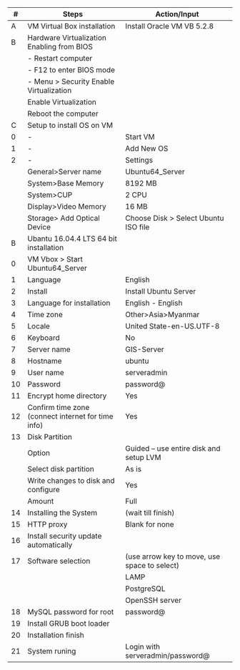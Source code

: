 
|#|Steps	|Action/Input|
|-|-------|------------|
|A	|VM Virtual Box installation	|Install Oracle VM VB 5.2.8|
|B	|Hardware Virtualization Enabling from BIOS| |	
| |	-	Restart computer| |	
| |	-	F12 to enter BIOS mode| |	
| |	-	Menu > Security	Enable Virtualization| |
| |		Enable Virtualization| |
| |	Reboot the computer| |	
|C|Setup to install OS on VM||
|0|-|Start VM||
|1|-|Add New OS||
|2|-|Settings||
||  General>Server name|Ubuntu64_Server|
||  System>Base Memory|8192 MB|
||  System>CUP|2 CPU|
||  Display>Video Memory|16 MB|
||  Storage> Add Optical Device|Choose Disk > Select Ubuntu ISO file|
|B|Ubantu 16.04.4 LTS 64 bit installation||
|0|VM Vbox > Start Ubuntu64_Server||
|1|Language|English|
|2|Install|Install Ubuntu Server|
|3|Language for installation|English - English|
|4|Time zone|Other>Asia>Myanmar|
|5|Locale|United State-en-US.UTF-8|
|6|Keyboard|No|
|7|Server name|GIS-Server|
|8|Hostname|ubuntu|
|9|User name|serveradmin|
|10|Password|password@|
|11|Encrypt home directory|Yes|
|12|Confirm time zone (connect internet for time info)|Yes|
|13|Disk Partition||
||Option|Guided – use entire disk and setup LVM|
||Select disk partition|As is|
||Write changes to disk and configure|Yes|
||Amount|Full|
|14|Installing the System|(wait till finish)|
|15|HTTP proxy|Blank for none|
|16|Install security update automatically||
|17|Software selection|(use arrow key to move, use space to select)|
|||LAMP|
|||PostgreSQL|
|||OpenSSH server|
|18|MySQL password for root|password@|
|19|Install GRUB boot loader||
|20|Installation finish||
|21|System runing|Login with serveradmin/password@|
